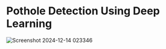 # Pothole Detection Using Deep Learning

![Screenshot 2024-12-14 023346](https://github.com/user-attachments/assets/331120e8-2e7a-40a8-a4a8-546adad36d4b)



